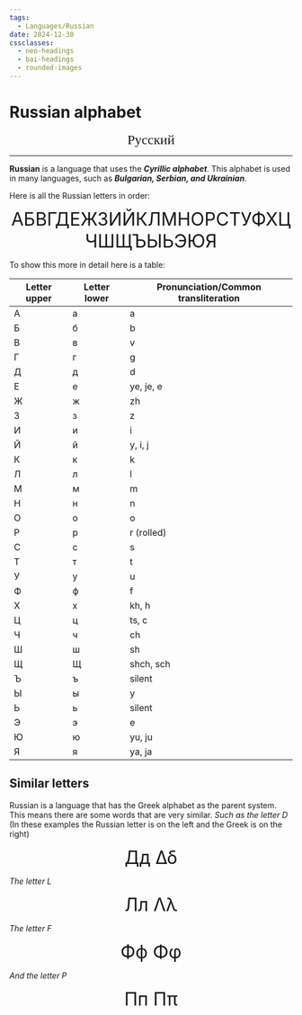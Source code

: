 ```yaml
---
tags:
  - Languages/Russian
date: 2024-12-30
cssclasses:
  - neo-headings
  - bai-headings
  - rounded-images
---
```

# Russian alphabet
<p style="font-size:x-large;text-align:center;margin:0;font-family:Times;">Русский</p>

***
**Russian** is a language that uses the ***Cyrillic alphabet***. This alphabet is used in many languages, such as ***Bulgarian, Serbian, and Ukrainian***.

Here is all the Russian letters in order:

<p style="font-size:xx-large;text-align:center;margin:0;">АБВГДЕЖЗИЙКЛМНОРСТУФХЦЧШЩЪЫЬЭЮЯ</p>

To show this more in detail here is a table:

| Letter upper | Letter lower | Pronunciation/Common transliteration |
| ------------ | ------------ | ------------------------------------ |
| А            | а            | a                                    |
| Б            | б            | b                                    |
| В            | в            | v                                    |
| Г            | г            | g                                    |
| Д            | д            | d                                    |
| Е            | е            | ye, je, e                            |
| Ж            | ж            | zh                                   |
| З            | з            | z                                    |
| И            | и            | i                                    |
| Й            | й            | y, i, j                              |
| К            | к            | k                                    |
| Л            | л            | l                                    |
| М            | м            | m                                    |
| Н            | н            | n                                    |
| О            | о            | o                                    |
| Р            | р            | r (rolled)                           |
| С            | с            | s                                    |
| Т            | т            | t                                    |
| У            | у            | u                                    |
| Ф            | ф            | f                                    |
| Х            | х            | kh, h                                |
| Ц            | ц            | ts, c                                |
| Ч            | ч            | ch                                   |
| Ш            | ш            | sh                                   |
| Щ            | Щ            | shch, sch                            |
| Ъ            | ъ            | silent                               |
| Ы            | ы            | y                                    |
| Ь            | ь            | silent                               |
| Э            | э            | e                                    |
| Ю            | ю            | yu, ju                               |
| Я            | я            | ya, ja                               |
## Similar letters
Russian is a language that has the Greek alphabet as the parent system. This means there are some words that are very similar. *Such as the letter D* (In these examples the Russian letter is on the left and the Greek is on the right)
<p style="font-size:xx-large;text-align:center;margin:0;"><span>Дд</span> <span>Δδ</span></p>

*The letter L*

<p style="font-size:xx-large;text-align:center;margin:0;"><span>Лл</span> <span>Λλ</span></p>

*Τhe letter F*

<p style="font-size:xx-large;text-align:center;margin:0;"><span>Фф</span> <span>Φφ</span></p>

*And the letter P*

<p style="font-size:xx-large;text-align:center;margin:0;"><span>Пп</span> <span> Ππ</span></p>
